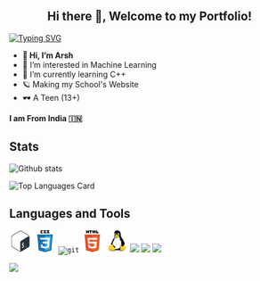 
<h2 align="center">Hi there 👋, Welcome to my Portfolio!</h2>
<p>   </p>

[![Typing SVG](https://readme-typing-svg.herokuapp.com?multiline=true&width=500&lines=Backend+Developer++++++++++)](https://git.io/typing-svg)

- **👋 Hi, I’m Arsh**
- 👀 I’m interested in Machine Learning
- 🌱 I’m currently learning C++
- 🪐 Making my School's Website
- 🕶️ A Teen (13+)

**I am From India 🇮🇳**

## Stats

![Github stats](https://github-readme-stats.vercel.app/api?username=Aradhya-Shaswat&theme=tokyonight&show_icons=true&count_private=true)


![Top Languages Card](https://github-readme-stats.vercel.app/api/top-langs/?username=Aradhya-Shaswat&layout=compact)

## Languages and Tools

<code><img src="https://raw.githubusercontent.com/devicons/devicon/master/icons/bash/bash-original.svg" alt="bash" width="40" height="40"/></code>
<code><img src="https://raw.githubusercontent.com/devicons/devicon/master/icons/css3/css3-original-wordmark.svg" alt="css3" width="40" height="40"/></code>
<code><img src="https://www.vectorlogo.zone/logos/git-scm/git-scm-icon.svg" alt="git" width="40" height="40"/></code>
<code><img src="https://raw.githubusercontent.com/devicons/devicon/master/icons/html5/html5-original-wordmark.svg" alt="html5" width="40" height="40"/></code>
<code><img src="https://raw.githubusercontent.com/devicons/devicon/master/icons/linux/linux-original.svg" alt="linux" width="40" height="40"/></code>
<code><img height="40" src="https://raw.githubusercontent.com/shinokada/shinokada/master/assets/python.png"></code>
<code><img height="40" src="https://raw.githubusercontent.com/shinokada/shinokada/master/assets/javascript.png"></code>
<code><img height="40" src="https://raw.githubusercontent.com/shinokada/shinokada/master/assets/visual-studio-code.png"></code>


![](https://visitcount.itsvg.in/api?id=aradhya-shaswat)


